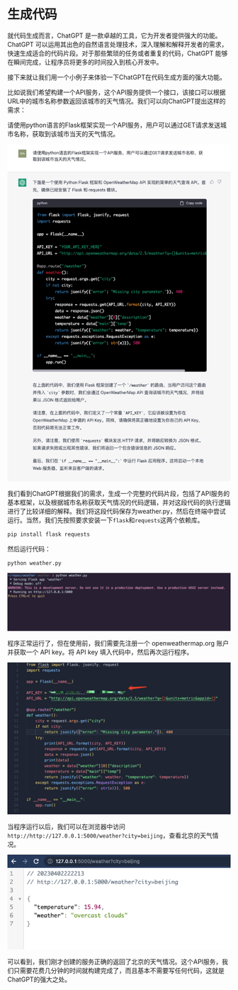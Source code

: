 # 生成代码

就代码生成而言，ChatGPT 是一款卓越的工具，它为开发者提供强大的功能。ChatGPT 可以运用其出色的自然语言处理技术，深入理解和解释开发者的需求，快速生成适合的代码片段。对于那些繁琐的任务或者重复的代码，ChatGPT 能够在瞬间完成，让程序员将更多的时间投入到核心开发中。

接下来就让我们用一个小例子来体验一下ChatGPT在代码生成方面的强大功能。

比如说我们希望构建一个API服务，这个API服务提供一个接口，该接口可以根据URL中的城市名称参数返回该城市的天气情况。我们可以向ChatGPT提出这样的需求：

请使用python语言的Flask框架实现一个API服务，用户可以通过GET请求发送城市名称，获取到该城市当天的天气情况。

![](../../images/code/../awesome/code-generate1.png)

我们看到ChatGPT根据我们的需求，生成一个完整的代码片段，包括了API服务的基本框架，以及根据城市名称获取天气情况的代码逻辑，并对这段代码的执行逻辑进行了比较详细的解释。我们将这段代码保存为weather.py，然后在终端中尝试运行。当然，我们先按照要求安装一下`flask`和`requests`这两个依赖库。

```bash
pip install flask requests
```

然后运行代码：

```bash
python weather.py
```

![](../../images/code/../awesome/code-generate2.png)


程序正常运行了，但在使用前，我们需要先注册一个 openweathermap.org 账户并获取一个 API key。将 API key 填入代码中，然后再次运行程序。

![](../../images/code/../awesome/code-generate-key.png)

当程序运行以后，我们可以在浏览器中访问`http://http://127.0.0.1:5000/weather?city=beijing`，查看北京的天气情况。

![](../../images/code/../awesome/code-generate3.png)

可以看到，我们刚才创建的服务正确的返回了北京的天气情况。这个API服务，我们只需要花费几分钟的时间就构建完成了，而且基本不需要写任何代码，这就是ChatGPT的强大之处。
